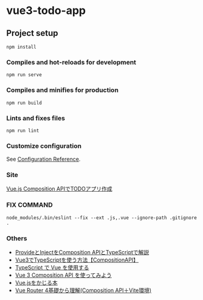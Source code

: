 # vue3-todo-app

## Project setup

```text
npm install
```

### Compiles and hot-reloads for development

```text
npm run serve
```

### Compiles and minifies for production

```text
npm run build
```

### Lints and fixes files

```text
npm run lint
```

### Customize configuration

See [Configuration Reference](https://cli.vuejs.org/config/).

### Site

[Vue.js Composition APIでTODOアプリ作成](https://azukiazusa.dev/blog/vue-js-composition-api-todo-app/)

### FIX COMMAND

```text
node_modules/.bin/eslint --fix --ext .js,.vue --ignore-path .gitignore .
```

### Others

* [ProvideとInjectをComposition APIとTypeScriptで解説](https://tekrog.com/use-provide-and-inject-with-composition-api-and-typescript#ProvideInject)
* [Vue3でTypeScriptを使う方法【CompositionAPI】](https://tekrog.com/vue3-ts-quickmanual#Vuex)
* [TypeScript で Vue を使用する](https://ja.vuejs.org/guide/typescript/overview.html)
* [Vue 3 Composition API を使ってみよう](https://qiita.com/azukiazusa/items/1a7e5849a04c22951e97)
* [Vue.jsをかじる本](https://zenn.dev/sdkfz181tiger/books/363d20b1e591fc)
* [Vue Router 4基礎から理解(Composition API＋Vite環境)](https://reffect.co.jp/vue/vite-vue-router)
